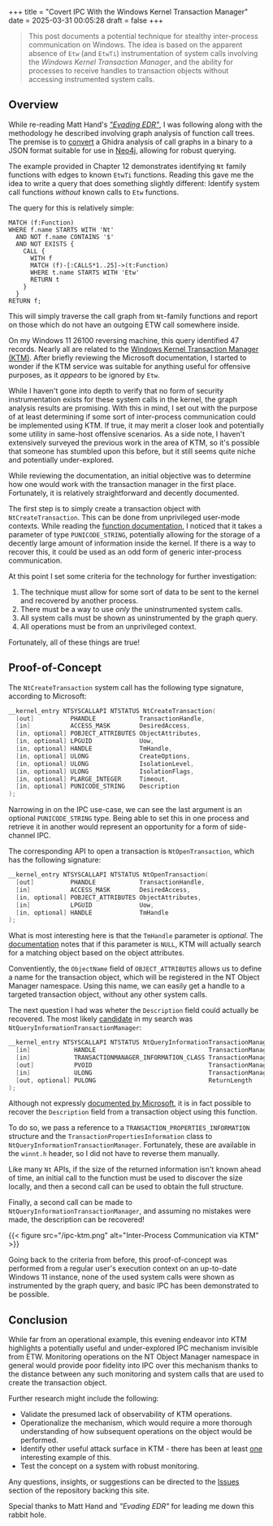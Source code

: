 +++
title = "Covert IPC With the Windows Kernel Transaction Manager"
date = 2025-03-31 00:05:28
draft = false
+++

> This post documents a potential technique for stealthy inter-process communication on Windows. The idea is based on the apparent absence of `Etw` (and `EtwTi`) instrumentation of system calls involving the *Windows Kernel Transaction Manager*, and the ability for processes to receive handles to transaction objects without accessing instrumented system calls.

## Overview

While re-reading Matt Hand's [*"Evading EDR"*](https://nostarch.com/evading-edr), I was following along with the methodology he described involving graph analysis of function call trees. The premise is to [convert](https://gist.githubusercontent.com/matterpreter/3d9239179372dd179801e996288c983e/raw/5dfcdaaf924e4cb3cd822fa5d00fc306004e3b71/CallTreeToJSON.py) a Ghidra analysis of call graphs in a binary to a JSON format suitable for use in [Neo4j](https://neo4j.com/), allowing for robust querying.

The example provided in Chapter 12 demonstrates identifying `Nt` family functions with edges to known `EtwTi` functions. Reading this gave me the idea to write a query that does something slightly different: Identify system call functions *without* known calls to `Etw` functions.

The query for this is relatively simple:

```
MATCH (f:Function)
WHERE f.name STARTS WITH 'Nt'
  AND NOT f.name CONTAINS '$'
  AND NOT EXISTS {
    CALL {
      WITH f
      MATCH (f)-[:CALLS*1..25]->(t:Function)
      WHERE t.name STARTS WITH 'Etw'
      RETURN t
    }
  }
RETURN f;
```

This will simply traverse the call graph from `Nt`-family functions and report on those which do not have an outgoing ETW call somewhere inside.

On my Windows 11 26100 reversing machine, this query identified 47 records. Nearly all are related to the [Windows Kernel Transaction Manager (KTM)](https://learn.microsoft.com/en-us/windows-hardware/drivers/kernel/introduction-to-ktm). After briefly reviewing the Microsoft documentation, I started to wonder if the KTM service was suitable for anything useful for offensive purposes, as it *appears* to be ignored by `Etw`. 

While I haven't gone into depth to verify that no form of security instrumentation exists for these system calls in the kernel, the graph analysis results are promising. With this in mind, I set out with the purpose of at least determining if some sort of inter-process communication could be implemented using KTM. If true, it may merit a closer look and potentially some utility in same-host offensive scenarios. As a side note, I haven't extensively surveyed the previous work in the area of KTM, so it's possible that someone has stumbled upon this before, but it still seems quite niche and potentially under-explored.

While reviewing the documentation, an initial objective was to determine how one would work with the transaction manager in the first place. Fortunately, it is relatively straightforward and decently documented.

The first step is to simply create a transaction object with `NtCreateTransaction`. This can be done from unprivileged user-mode contexts. While reading the [function documentation](https://learn.microsoft.com/en-us/windows-hardware/drivers/ddi/wdm/nf-wdm-ntcreatetransaction), I noticed that it takes a parameter of type `PUNICODE_STRING`, potentially allowing for the storage of a decently large amount of information inside the kernel. If there is a way to recover this, it could be used as an odd form of generic inter-process communication.

At this point I set some criteria for the technology for further investigation:

1. The technique must allow for some sort of data to be sent to the kernel and recovered by another process.
2. There must be a way to use _only_ the uninstrumented system calls.
3. All system calls must be shown as uninstrumented by the graph query.
4. All operations must be from an unprivileged context.

Fortunately, all of these things are true!

## Proof-of-Concept

The `NtCreateTransaction` system call has the following type signature, according to Microsoft:

```C
__kernel_entry NTSYSCALLAPI NTSTATUS NtCreateTransaction(
  [out]          PHANDLE            TransactionHandle,
  [in]           ACCESS_MASK        DesiredAccess,
  [in, optional] POBJECT_ATTRIBUTES ObjectAttributes,
  [in, optional] LPGUID             Uow,
  [in, optional] HANDLE             TmHandle,
  [in, optional] ULONG              CreateOptions,
  [in, optional] ULONG              IsolationLevel,
  [in, optional] ULONG              IsolationFlags,
  [in, optional] PLARGE_INTEGER     Timeout,
  [in, optional] PUNICODE_STRING    Description
);
```

Narrowing in on the IPC use-case, we can see the last argument is an optional `PUNICODE_STRING` type. Being able to set this in one process and retrieve it in another would represent an opportunity for a form of side-channel IPC.

The corresponding API to open a transaction is `NtOpenTransaction`, which has the following signature:

```C
__kernel_entry NTSYSCALLAPI NTSTATUS NtOpenTransaction(
  [out]          PHANDLE            TransactionHandle,
  [in]           ACCESS_MASK        DesiredAccess,
  [in, optional] POBJECT_ATTRIBUTES ObjectAttributes,
  [in]           LPGUID             Uow,
  [in, optional] HANDLE             TmHandle
);
```

What is most interesting here is that the `TmHandle` parameter is *optional*. The [documentation](https://learn.microsoft.com/en-us/windows-hardware/drivers/ddi/wdm/nf-wdm-ntopentransaction) notes that if this parameter is `NULL`, KTM will actually search for a matching object based on the object attributes.

Conventiently, the `ObjectName` field of `OBJECT_ATTRIBUTES` allows us to define a name for the transaction object, which will be registered in the NT Object Manager namespace. Using this name, we can easily get a handle to a targeted transaction object, without any other system calls.

The next question I had was wheter the `Description` field could actually be recovered. The most likely [candidate](https://learn.microsoft.com/en-us/windows-hardware/drivers/ddi/wdm/nf-wdm-ntqueryinformationtransactionmanager) in my search was `NtQueryInformationTransactionManager`:

```C
__kernel_entry NTSYSCALLAPI NTSTATUS NtQueryInformationTransactionManager(
  [in]            HANDLE                               TransactionManagerHandle,
  [in]            TRANSACTIONMANAGER_INFORMATION_CLASS TransactionManagerInformationClass,
  [out]           PVOID                                TransactionManagerInformation,
  [in]            ULONG                                TransactionManagerInformationLength,
  [out, optional] PULONG                               ReturnLength
);
```

Although not expressly [documented by Microsoft](https://learn.microsoft.com/en-us/windows-hardware/drivers/ddi/wdm/nf-wdm-ntqueryinformationtransactionmanager), it is in fact possible to recover the `Description` field from a transaction object using this function.

To do so, we pass a reference to a `TRANSACTION_PROPERTIES_INFORMATION` structure and the `TransactionPropertiesInformation` class to `NtQueryInformationTransactionManager`. Fortunately, these are available in the `winnt.h` header, so I did not have to reverse them manually.

Like many `Nt` APIs, if the size of the returned information isn't known ahead of time, an initial call to the function must be used to discover the size locally, and then a second call can be used to obtain the full structure.

Finally, a second call can be made to `NtQueryInformationTransactionManager`, and assuming no mistakes were made, the description can be recovered!

{{< figure src="/ipc-ktm.png" alt="Inter-Process Communication via KTM" >}}

Going back to the criteria from before, this proof-of-concept was performed from a regular user's execution context on an up-to-date Windows 11 instance, none of the used system calls were shown as instrumented by the graph query, and basic IPC has been demonstrated to be possible.

## Conclusion

While far from an operational example, this evening endeavor into KTM highlights a potentially useful and under-explored IPC mechanism invisible from ETW. Monitoring operations on the NT Object Manager namespace in general would provide poor fidelity into IPC over this mechanism thanks to the distance between any such monitoring and system calls that are used to create the transaction object.

Further research might include the following:

- Validate the presumed lack of observability of KTM operations.
- Operationalize the mechanism, which would require a more thorough understanding of how subsequent operations on the object would be performed.
- Identify other useful attack surface in KTM - there has been at least [one](https://www.exploit-db.com/exploits/42233) interesting example of this.
- Test the concept on a system with robust monitoring.

Any questions, insights, or suggestions can be directed to the [Issues](https://github.com/joshfinley/joshfinley.github.io/issues) section of the repository backing this site.

Special thanks to Matt Hand and *"Evading EDR"* for leading me down this rabbit hole. 